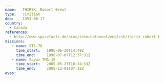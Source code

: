 ```yaml
---
name:	THIRSK, Robert Brent
type:	civilian
dob:	1953-08-17
country:
  - Canada
references:
  - http://www.spacefacts.de/bios/international/english/thirsk_robert.htm
missions:
   - name: STS-78
     time_start:   1996-06-20T14:49Z
     time_end:     1996-07-07T12:37:31Z
   - name: Soyuz TMA-15
     time_start:   2009-05-27T10:34:53Z
     time_end:     2009-12-01T07:18Z
evas:
---
```

